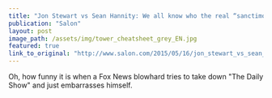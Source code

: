 ```yaml
---
title: "Jon Stewart vs Sean Hannity: We all know who the real “sanctimonious jackass” is"
publication: "Salon"
layout: post
image_path: /assets/img/tower_cheatsheet_grey_EN.jpg
featured: true
link_to_original: "http://www.salon.com/2015/05/16/jon_stewart_vs_sean_hannity_we_all_know_who_the_real_sanctimonious_jackass_is/"
---
```

Oh, how funny it is when a Fox News blowhard tries to take down "The Daily Show" and just embarrasses himself.